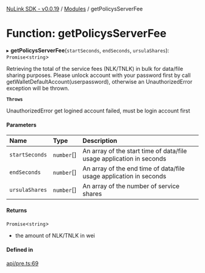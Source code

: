 [NuLink SDK - v0.0.19](../README.md) / [Modules](../modules.md) / getPolicysServerFee

# Function: getPolicysServerFee

▸ **getPolicysServerFee**(`startSeconds`, `endSeconds`, `ursulaShares`): `Promise`<`string`\>

Retrieving the total of the service fees (NLK/TNLK) in bulk for data/file sharing purposes.
Please unlock account with your password first by call getWalletDefaultAccount(userpassword), otherwise an UnauthorizedError exception will be thrown.

**`Throws`**

UnauthorizedError get logined account failed, must be login account first

#### Parameters

| Name | Type | Description |
| :------ | :------ | :------ |
| `startSeconds` | `number`[] | An array of the start time of data/file usage application in seconds |
| `endSeconds` | `number`[] | An array of the end time of data/file usage application in seconds |
| `ursulaShares` | `number`[] | An array of the number of service shares |

#### Returns

`Promise`<`string`\>

- the amount of NLK/TNLK in wei

#### Defined in

[api/pre.ts:69](https://github.com/NuLink-network/nulink-sdk/blob/3448e77/src/api/pre.ts#L69)

